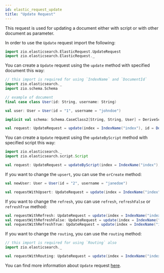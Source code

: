 ```yaml
---
id: elastic_request_update
title: "Update Request"
---
```


This request is used for updating a document either with script or with other document as parameter.

In order to use the `Update` request import the following:
```scala
import zio.elasticsearch.ElasticRequest.UpdateRequest
import zio.elasticsearch.ElasticRequest._
```

You can create a `Update` request using the `update` method with specified document this way:
```scala
// this import is required for using `IndexName` and `DocumentId`
import zio.elasticsearch._
import zio.schema.Schema

// example of document
final case class User(id: String, username: String)

val user: User = User(id = "1", username = "johndoe")

implicit val schema: Schema.CaseClass2[String, String, User] = DeriveSchema.gen[GitHubRepo]

val request: UpdateRequest = update(index = IndexName("index"), id = DocumentId("documentId"), doc = user)
```

You can create a `Update` request using the `updateByScript` method with specified script this way:
```scala
import zio.elasticsearch._
import zio.elasticsearch.script.Script

val request: UpdateRequest = updateByScript(index = IndexName("index"), id = DocumentId("documentId"), script = Script("ctx._source.intField += params['factor']").params("factor" -> 2))
```

If you want to change the `upsert`, you can use the `orCreate` method:
```scala
val newUser: User = User(id = "2", username = "janedoe")

val requestWithUpsert: UpdateRequest = update(index = IndexName("index"), id = DocumentId("documentId"), doc = user).orCreate(newUser)
```

If you want to change the `refresh`, you can use `refresh`, `refreshFalse` or `refreshTrue` method:
```scala
val requestWithRefresh: UpdateRequest = update(index = IndexName("index"), id = DocumentId("documentId"), doc = user).refresh(true)
val requestWithRefreshFalse: UpdateRequest = update(index = IndexName("index"), id = DocumentId("documentId"), doc = user).refreshFalse
val requestWithRefreshTrue: UpdateRequest = update(index = IndexName("index"), id = DocumentId("documentId"), doc = user).refreshTrue
```

If you want to change the `routing`, you can use the `routing` method:
```scala
// this import is required for using `Routing` also
import zio.elasticsearch._

val requestWithRouting: UpdateRequest = update(index = IndexName("index"), id = DocumentId("documentId"), doc = user).routing(Routing("routing"))
```

You can find more information about `Update` request [here](https://www.elastic.co/guide/en/elasticsearch/reference/7.17/docs-update.html).
